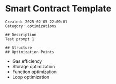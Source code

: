 # Smart Contract Template
    Created: 2025-02-05 22:09:01
    Category: optimizations

    ## Description
    Test prompt 1

    ## Structure
    ## Optimization Points
- Gas efficiency
- Storage optimization
- Function optimization
- Loop optimization
